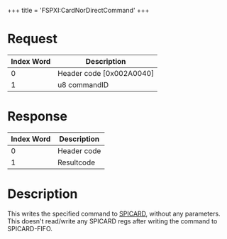 +++
title = 'FSPXI:CardNorDirectCommand'
+++

# Request

| Index Word | Description                |
|------------|----------------------------|
| 0          | Header code \[0x002A0040\] |
| 1          | u8 commandID               |

# Response

| Index Word | Description |
|------------|-------------|
| 0          | Header code |
| 1          | Resultcode  |

# Description

This writes the specified command to [SPICARD](SPICARD "wikilink"),
without any parameters. This doesn't read/write any SPICARD regs after
writing the command to SPICARD-FIFO.